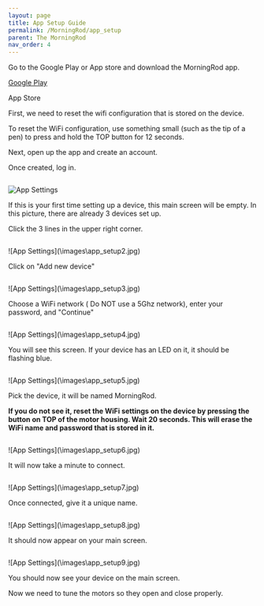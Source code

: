 ```yaml
---
layout: page
title: App Setup Guide
permalink: /MorningRod/app_setup
parent: The MorningRod
nav_order: 4
---
```


<p>Go to the Google Play or App store and download the MorningRod app.</p>

<p><a href="https://play.google.com/store/apps/details?id=cc.blynk.appexport.morning_rod&amp;hl=en" target="_blank" title="Google Play" rel="noopener noreferrer">Google Play</a></p>

<p>App Store </p>

<p>First, we need to reset the wifi configuration that is stored on the device. </p>

<p>To reset the WiFi configuration, use something small (such as the tip of a pen) to press and hold the TOP button for 12 seconds.</p>

<p>Next, open up the app and create an account.</p>

<p>Once created, log in. </p>

<p><img src="//cdn.shopify.com/s/files/1/0048/6244/3590/files/Screenshot_20190402-174831_MorningRod_grande.jpg?v=1554257031" alt="" /></p>

![App Settings](\images\app_setup1.jpg)


<p>If this is your first time setting up a device, this main screen will be empty. In this picture, there are already 3 devices set up.</p>

<p>Click the 3 lines in the upper right corner.</p>

<p><img src="//cdn.shopify.com/s/files/1/0048/6244/3590/files/Screenshot_20190402-174922_MorningRod_grande.jpg?v=1554257031" alt="" /></p>
![App Settings](\images\app_setup2.jpg)

<p>Click on "Add new device"</p>

<p><img src="//cdn.shopify.com/s/files/1/0048/6244/3590/files/Screenshot_20190402-174928_MorningRod_grande.jpg?v=1554257031" alt="" /></p>
![App Settings](\images\app_setup3.jpg)

<p>Choose a WiFi network ( Do NOT use a 5Ghz network), enter your password, and "Continue"</p>

<p><img src="//cdn.shopify.com/s/files/1/0048/6244/3590/files/Screenshot_20190402-174945_MorningRod_grande.jpg?v=1554257031" alt="" /></p>
![App Settings](\images\app_setup4.jpg)

<p>You will see this screen. If your device has an LED on it, it should be flashing blue.</p>

<p><img src="//cdn.shopify.com/s/files/1/0048/6244/3590/files/Screenshot_20190402-174951_MorningRod_grande.jpg?v=1554257030" alt="" /></p>
![App Settings](\images\app_setup5.jpg)

<p>Pick the device, it will be named MorningRod.</p>

<p><strong>If you do not see it, reset the WiFi settings on the device by pressing the button on TOP of the motor housing. Wait 20 seconds. This will erase the WiFi name and password that is stored in it.</strong></p>

<p><img src="//cdn.shopify.com/s/files/1/0048/6244/3590/files/Screenshot_20190402-175226_MorningRod_grande.jpg?v=1554257029" alt="" /></p>
![App Settings](\images\app_setup6.jpg)

<p>It will now take a minute to connect.</p>

<p><img src="//cdn.shopify.com/s/files/1/0048/6244/3590/files/Screenshot_20190402-175234_MorningRod_grande.jpg?v=1554257029" alt="" /></p>
![App Settings](\images\app_setup7.jpg)

<p>Once connected, give it a unique name.</p>

<p><img src="//cdn.shopify.com/s/files/1/0048/6244/3590/files/Screenshot_20190402-175407_MorningRod_grande.jpg?v=1554257029" alt="" /></p>
![App Settings](\images\app_setup8.jpg)

<p>It should now appear on your main screen.</p>

<p><img src="//cdn.shopify.com/s/files/1/0048/6244/3590/files/Screenshot_20190402-174922_MorningRod_grande.jpg?v=1554257031" alt="" /></p>
![App Settings](\images\app_setup9.jpg)

<p>You should now see your device on the main screen.</p>

<p>Now we need to tune the motors so they open and close properly. </p>
